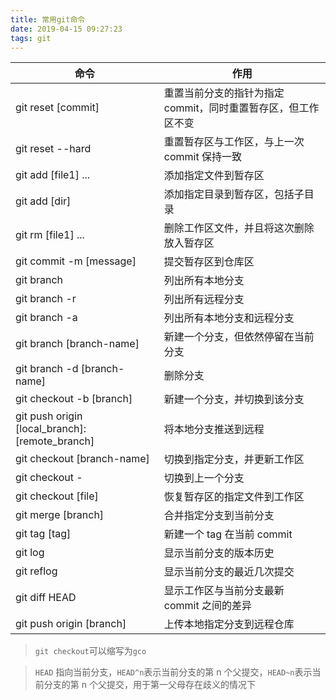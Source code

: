 ```yaml
---
title: 常用git命令
date: 2019-04-15 09:27:23
tags: git
---
```


| 命令                        | 作用                                                          |
| --------------------------- | ------------------------------------------------------------- |
| git reset [commit]          | 重置当前分支的指针为指定 commit，同时重置暂存区，但工作区不变 |
| git reset --hard            | 重置暂存区与工作区，与上一次 commit 保持一致                  |
| git add [file1] ...         | 添加指定文件到暂存区                                          |
| git add [dir]               | 添加指定目录到暂存区，包括子目录                              |
| git rm [file1] ...          | 删除工作区文件，并且将这次删除放入暂存区                      |
| git commit -m [message]     | 提交暂存区到仓库区                                            |
| git branch                  | 列出所有本地分支                                              |
| git branch -r               | 列出所有远程分支                                              |
| git branch -a               | 列出所有本地分支和远程分支                                    |
| git branch [branch-name]    | 新建一个分支，但依然停留在当前分支                            |
| git branch -d [branch-name] | 删除分支                                                      |
| git checkout -b [branch]    | 新建一个分支，并切换到该分支                                  |
| git push origin [local_branch]:[remote_branch]  | 将本地分支推送到远程                      |
| git checkout [branch-name]  | 切换到指定分支，并更新工作区                                  |
| git checkout -              | 切换到上一个分支                                              |
| git checkout [file]         | 恢复暂存区的指定文件到工作区                                  |
| git merge [branch]          | 合并指定分支到当前分支                                        |
| git tag [tag]               | 新建一个 tag 在当前 commit                                    |
| git log                     | 显示当前分支的版本历史                                        |
| git reflog                  | 显示当前分支的最近几次提交                                    |
| git diff HEAD               | 显示工作区与当前分支最新 commit 之间的差异                    |
| git push origin [branch]    | 上传本地指定分支到远程仓库                                    |

> `git checkout`可以缩写为`gco`

> `HEAD` 指向当前分支，`HEAD^n`表示当前分支的第 n 个父提交，`HEAD~n`表示当前分支的第 n 个父提交，用于第一父母存在歧义的情况下

